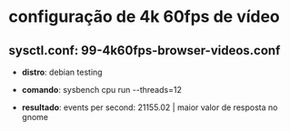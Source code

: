 # configuração de 4k 60fps de vídeo

## sysctl.conf: 99-4k60fps-browser-videos.conf

- **distro**: debian testing
        
- **comando**: sysbench cpu run --threads=12

- **resultado**: events per second: 21155.02 | maior valor de resposta no gnome

